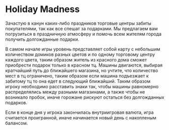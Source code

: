 # Holiday Madness
Зачастую в канун каких-либо праздников торговые центры забиты покупателями, так как все спешат за подарками. Мы предлагаем вам погрузиться в праздничную атмосферу и помочь всем жителям города получить долгожданные подарки. 

В самом начале игры уровень представляет собой карту с небольшим количеством домиков разных цветов и по одному торговому центру каждого цвета, таким образом житель из красного дома сможет приобрести подарок только в красном тц. Машины двигаются, выбирая кратчайший путь до ближайшего магазина, но учтите, что количество мест в тц ограничено, таким образом если машина подъезжает к забитому тц то она едет в следующий ближайший. Таким образом игроку необходимо расставить знаки так, чтобы машины равномерно распределялись между разными магазинами, а также чтобы не возникало пробок, иначе горожане рискуют остаться без долгожданных подарков. 

Если в конце дня у игрока закончилась внутриигровая валюта, игра считается проигранной, иначе начинается новый день с накопленым балансом.
